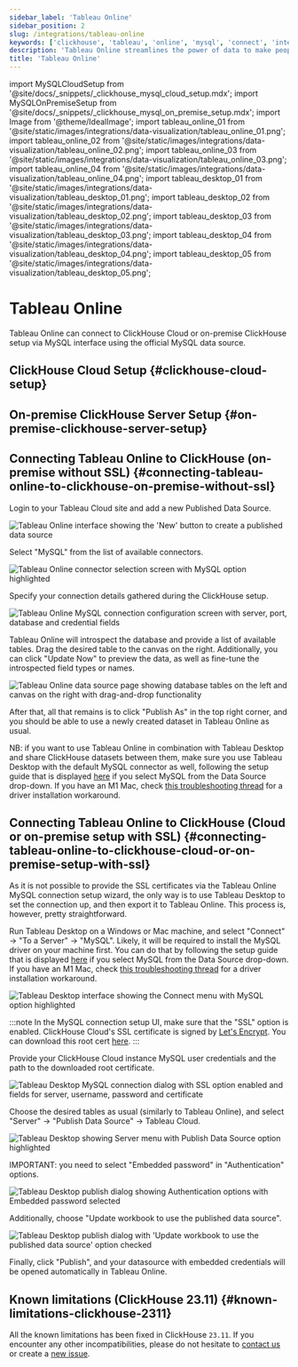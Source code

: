 ```yaml
---
sidebar_label: 'Tableau Online'
sidebar_position: 2
slug: /integrations/tableau-online
keywords: ['clickhouse', 'tableau', 'online', 'mysql', 'connect', 'integrate', 'ui']
description: 'Tableau Online streamlines the power of data to make people faster and more confident decision makers from anywhere.'
title: 'Tableau Online'
---
```


import MySQLCloudSetup from '@site/docs/_snippets/_clickhouse_mysql_cloud_setup.mdx';
import MySQLOnPremiseSetup from '@site/docs/_snippets/_clickhouse_mysql_on_premise_setup.mdx';
import Image from '@theme/IdealImage';
import tableau_online_01 from '@site/static/images/integrations/data-visualization/tableau_online_01.png';
import tableau_online_02 from '@site/static/images/integrations/data-visualization/tableau_online_02.png';
import tableau_online_03 from '@site/static/images/integrations/data-visualization/tableau_online_03.png';
import tableau_online_04 from '@site/static/images/integrations/data-visualization/tableau_online_04.png';
import tableau_desktop_01 from '@site/static/images/integrations/data-visualization/tableau_desktop_01.png';
import tableau_desktop_02 from '@site/static/images/integrations/data-visualization/tableau_desktop_02.png';
import tableau_desktop_03 from '@site/static/images/integrations/data-visualization/tableau_desktop_03.png';
import tableau_desktop_04 from '@site/static/images/integrations/data-visualization/tableau_desktop_04.png';
import tableau_desktop_05 from '@site/static/images/integrations/data-visualization/tableau_desktop_05.png';

# Tableau Online

Tableau Online can connect to ClickHouse Cloud or on-premise ClickHouse setup via MySQL interface using the official MySQL data source.

## ClickHouse Cloud Setup {#clickhouse-cloud-setup}
<MySQLCloudSetup />

## On-premise ClickHouse Server Setup {#on-premise-clickhouse-server-setup}
<MySQLOnPremiseSetup />

## Connecting Tableau Online to ClickHouse (on-premise without SSL) {#connecting-tableau-online-to-clickhouse-on-premise-without-ssl}

Login to your Tableau Cloud site and add a new Published Data Source.

<Image size="md" img={tableau_online_01} alt="Tableau Online interface showing the 'New' button to create a published data source" border />
<br/>

Select "MySQL" from the list of available connectors.

<Image size="md" img={tableau_online_02} alt="Tableau Online connector selection screen with MySQL option highlighted" border />
<br/>

Specify your connection details gathered during the ClickHouse setup.

<Image size="md" img={tableau_online_03} alt="Tableau Online MySQL connection configuration screen with server, port, database and credential fields" border />
<br/>

Tableau Online will introspect the database and provide a list of available tables. Drag the desired table to the canvas on the right. Additionally, you can click "Update Now" to preview the data, as well as fine-tune the introspected field types or names.

<Image size="md" img={tableau_online_04} alt="Tableau Online data source page showing database tables on the left and canvas on the right with drag-and-drop functionality" border />
<br/>

After that, all that remains is to click "Publish As" in the top right corner, and you should be able to use a newly created dataset in Tableau Online as usual.

NB: if you want to use Tableau Online in combination with Tableau Desktop and share ClickHouse datasets between them, make sure you use Tableau Desktop with the default MySQL connector as well, following the setup guide that is displayed [here](https://www.tableau.com/support/drivers) if you select MySQL from the Data Source drop-down. If you have an M1 Mac, check [this troubleshooting thread](https://community.tableau.com/s/question/0D58b0000Ar6OhvCQE/unable-to-install-mysql-driver-for-m1-mac) for a driver installation workaround.

## Connecting Tableau Online to ClickHouse (Cloud or on-premise setup with SSL) {#connecting-tableau-online-to-clickhouse-cloud-or-on-premise-setup-with-ssl}

As it is not possible to provide the SSL certificates via the Tableau Online MySQL connection setup wizard, 
the only way is to use Tableau Desktop to set the connection up, and then export it to Tableau Online. This process is, however, pretty straightforward.

Run Tableau Desktop on a Windows or Mac machine, and select "Connect" -> "To a Server" -> "MySQL".
Likely, it will be required to install the MySQL driver on your machine first. 
You can do that by following the setup guide that is displayed [here](https://www.tableau.com/support/drivers) if you select MySQL from the Data Source drop-down. 
If you have an M1 Mac, check [this troubleshooting thread](https://community.tableau.com/s/question/0D58b0000Ar6OhvCQE/unable-to-install-mysql-driver-for-m1-mac) for a driver installation workaround.

<Image size="md" img={tableau_desktop_01} alt="Tableau Desktop interface showing the Connect menu with MySQL option highlighted" border />
<br/>

:::note
In the MySQL connection setup UI, make sure that the "SSL" option is enabled. 
ClickHouse Cloud's SSL certificate is signed by [Let's Encrypt](https://letsencrypt.org/certificates/). 
You can download this root cert [here](https://letsencrypt.org/certs/isrgrootx1.pem).
:::

Provide your ClickHouse Cloud instance MySQL user credentials and the path to the downloaded root certificate.

<Image size="sm" img={tableau_desktop_02} alt="Tableau Desktop MySQL connection dialog with SSL option enabled and fields for server, username, password and certificate" border />
<br/>

Choose the desired tables as usual (similarly to Tableau Online), 
and select "Server" -> "Publish Data Source" -> Tableau Cloud.

<Image size="md" img={tableau_desktop_03} alt="Tableau Desktop showing Server menu with Publish Data Source option highlighted" border />
<br/>

IMPORTANT: you need to select "Embedded password" in "Authentication" options.

<Image size="md" img={tableau_desktop_04} alt="Tableau Desktop publish dialog showing Authentication options with Embedded password selected" border />
<br/>

Additionally, choose "Update workbook to use the published data source".

<Image size="sm" img={tableau_desktop_05} alt="Tableau Desktop publish dialog with 'Update workbook to use the published data source' option checked" border />
<br/>

Finally, click "Publish", and your datasource with embedded credentials will be opened automatically in Tableau Online.

## Known limitations (ClickHouse 23.11) {#known-limitations-clickhouse-2311}

All the known limitations has been fixed in ClickHouse `23.11`. If you encounter any other incompatibilities, please do not hesitate to [contact us](https://clickhouse.com/company/contact) or create a [new issue](https://github.com/ClickHouse/ClickHouse/issues).
